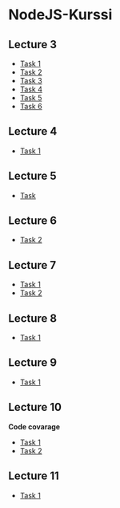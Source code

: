 NodeJS-Kurssi
=============

Lecture 3
---------
- [Task 1](https://github.com/Markoham/NodeJS-Kurssi/tree/Lecture-3-Task-1)
- [Task 2](https://github.com/Markoham/NodeJS-Kurssi/tree/Lecture-3-Task-2)
- [Task 3](https://github.com/Markoham/NodeJS-Kurssi/tree/Lecture-3-Task-3)
- [Task 4](https://github.com/Markoham/NodeJS-Kurssi/tree/Lecture-3-Task-4)
- [Task 5](https://github.com/Markoham/NodeJS-Kurssi/tree/Lecture-3-Task-5)
- [Task 6](https://github.com/Markoham/NodeJS-Kurssi/tree/Lecture-3-Task-6)

Lecture 4
---------
- [Task 1](https://github.com/Markoham/hello-node-js/tree/Lecture-4-Task-1)

Lecture 5
---------
- [Task](https://github.com/Markoham/Lecture-5-WebServer)

Lecture 6
---------
- [Task 2](https://github.com/Markoham/hello-node-js/tree/Lecture-6-Task-2)

Lecture 7
---------
- [Task 1](https://github.com/Markoham/hello-node-js/tree/Lecture-7-Task-1)
- [Task 2](https://github.com/Markoham/hello-node-js/tree/Lecture-7-Task-2)

Lecture 8
---------
- [Task 1](https://github.com/Markoham/hello-node-js/tree/Lecture-8-Task-1)

Lecture 9
---------
- [Task 1](https://github.com/Markoham/hello-node-js/tree/Lecture-9-Task-1)

Lecture 10
---------
**Code covarage**
- [Task 1](https://github.com/Markoham/hello-node-js/tree/Lecture-10-Task-1)
- [Task 2](https://github.com/Markoham/hello-node-js/tree/Lecture-10-Task-2)

Lecture 11
---------
- [Task 1](https://github.com/Markoham/hello-node-js/tree/Lecture-11-Task-1)
